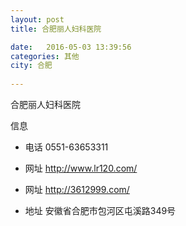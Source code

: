 ```yaml
--- 
layout: post 
title: 合肥丽人妇科医院

date:   2016-05-03 13:39:56 
categories: 其他  
city: 合肥
  
--- 
```

   
合肥丽人妇科医院

信息
 - 电话 0551-63653311

 - 网址 http://www.lr120.com/

 - 网址 http://3612999.com/

 - 地址 安徽省合肥市包河区屯溪路349号


